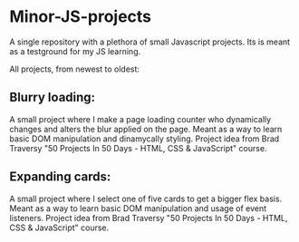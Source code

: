 # Minor-JS-projects
A single repository with a plethora of small Javascript projects. Its is meant as a testground for my JS learning.

All projects, from newest to oldest:

## Blurry loading:

A small project where I make a page loading counter who dynamically changes and alters the blur applied on the page. Meant as a way to learn basic DOM manipulation and dinamycally styling. Project idea from Brad Traversy "50 Projects In 50 Days - HTML, CSS & JavaScript" course.


## Expanding cards:
A small project where I select one of five cards to get a bigger flex basis. Meant as a way to learn basic DOM manipulation and usage of event listeners. Project idea from Brad Traversy "50 Projects In 50 Days - HTML, CSS & JavaScript" course.
